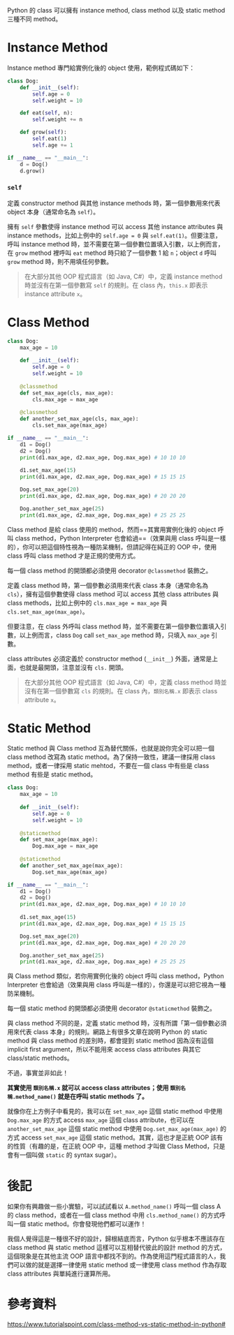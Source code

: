 Python 的 class 可以擁有 instance method, class method 以及 static method 三種不同 method。

# Instance Method

Instance method 專門給實例化後的 object 使用，範例程式碼如下：

```Python
class Dog:
	def __init__(self):
		self.age = 0
		self.weight = 10

	def eat(self, n):
		self.weight += n

	def grow(self):
		self.eat(1)
		self.age += 1

if __name__ == "__main__":
	d = Dog()
	d.grow()
```

### `self`

定義 constructor method 與其他 instance methods 時，第一個參數用來代表 object 本身（通常命名為 `self`）。

擁有 `self` 參數使得 instance method 可以 access 其他 instance attributes 與 instance methods，比如上例中的 `self.age = 0` 與 `self.eat(1)`。但要注意，呼叫 instance method 時，並不需要在第一個參數位置填入引數，以上例而言，在 `grow` method 裡呼叫 `eat` method 時只給了一個參數 1 給 `n`；object `d` 呼叫 `grow` method 時，則不用填任何參數。

>在大部分其他 OOP 程式語言（如 Java, C#）中，定義 instance method 時並沒有在第一個參數寫 `self` 的規則。在 class 內，`this.x` 即表示 instance attribute `x`。

# Class Method

```Python
class Dog:
	max_age = 10
	
	def __init__(self):
		self.age = 0
		self.weight = 10
	
	@classmethod
	def set_max_age(cls, max_age):
		cls.max_age = max_age
	
	@classmethod
	def another_set_max_age(cls, max_age):
		cls.set_max_age(max_age)

if __name__ == "__main__":
	d1 = Dog()
	d2 = Dog()
	print(d1.max_age, d2.max_age, Dog.max_age) # 10 10 10
	
	d1.set_max_age(15)
	print(d1.max_age, d2.max_age, Dog.max_age) # 15 15 15

	Dog.set_max_age(20)
	print(d1.max_age, d2.max_age, Dog.max_age) # 20 20 20

	Dog.another_set_max_age(25)
	print(d1.max_age, d2.max_age, Dog.max_age) # 25 25 25
```

Class method 是給 class 使用的 method，然而==其實用實例化後的 object 呼叫 class method，Python Interpreter 也會給過==（效果與用 class 呼叫是一樣的），你可以把這個特性視為一種防呆機制，但請記得在純正的 OOP 中，使用 class 呼叫 class method 才是正規的使用方式。

每一個 class method 的開頭都必須使用 decorator `@classmethod` 裝飾之。

定義 class method 時，第一個參數必須用來代表 class 本身（通常命名為 `cls`），擁有這個參數使得 class method 可以 access 其他 class attributes 與 class methods，比如上例中的 `cls.max_age = max_age` 與 `cls.set_max_age(max_age)`。

但要注意，在 class 外呼叫 class method 時，並不需要在第一個參數位置填入引數，以上例而言，class `Dog` call `set_max_age` method 時，只填入 `max_age` 引數。

class attributes 必須定義於 constructor method (`__init__`) 外面，通常是上面，也就是最開頭，注意並沒有 `cls.` 開頭。

>在大部分其他 OOP 程式語言（如 Java, C#）中，定義 class method 時並沒有在第一個參數寫 `cls` 的規則。在 class 內，`類別名稱.x` 即表示 class attribute `x`。

# Static Method

Static method 與 Class method 互為替代關係，也就是說你完全可以把一個 class method 改寫為 static method。為了保持一致性，建議一律採用 class method，或者一律採用 static mehtod，不要在一個 class 中有些是 class method 有些是 static method。

```Python
class Dog:
	max_age = 10
	
	def __init__(self):
		self.age = 0
		self.weight = 10
	
	@staticmethod
	def set_max_age(max_age):
		Dog.max_age = max_age
	
	@staticmethod
	def another_set_max_age(max_age):
		Dog.set_max_age(max_age)

if __name__ == "__main__":
	d1 = Dog()
	d2 = Dog()
	print(d1.max_age, d2.max_age, Dog.max_age) # 10 10 10
	
	d1.set_max_age(15)
	print(d1.max_age, d2.max_age, Dog.max_age) # 15 15 15

	Dog.set_max_age(20)
	print(d1.max_age, d2.max_age, Dog.max_age) # 20 20 20

	Dog.another_set_max_age(25)
	print(d1.max_age, d2.max_age, Dog.max_age) # 25 25 25
```

與 Class method 類似，若你用實例化後的 object 呼叫 class method，Python Interpreter 也會給過（效果與用 class 呼叫是一樣的），你還是可以把它視為一種防呆機制。

每一個 static method 的開頭都必須使用 decorator `@staticmethod` 裝飾之。

與 class method 不同的是，定義 static method 時，沒有所謂「第一個參數必須用來代表 class 本身」的規則。網路上有很多文章在說明 Python 的 static method 與 class method 的差別時，都會提到 static method 因為沒有這個 implicit first argument，所以不能用來 access class attributes 與其它 class/static methods。

不過，事實並非如此！

**其實使用 `類別名稱.x` 就可以 access class attributes；使用 `類別名稱.method_name()` 就是在呼叫 static methods 了。**

就像你在上方例子中看見的，我可以在 `set_max_age` 這個 static method 中使用 `Dog.max_age` 的方式 access `max_age` 這個 class attribute，也可以在 `another_set_max_age` 這個 static method 中使用 `Dog.set_max_age(max_age)` 的方式 access `set_max_age` 這個 static method。其實，這也才是正統 OOP 該有的性質（有趣的是，在正統 OOP 中，這種 method 才叫做 Class Method，只是會有一個叫做 `static` 的 syntax sugar）。

# 後記

如果你有興趣做一些小實驗，可以試試看以 `A.method_name()` 呼叫一個 class A  的 class method，或者在一個 class method 中用 `cls.method_name()` 的方式呼叫一個 static method。你會發現他們都可以運作！

我個人覺得這是一種很不好的設計，歸根結底而言，Python 似乎根本不應該存在 class method 與 static method 這樣可以互相替代彼此的設計 method 的方式，這個現象是在其他主流 OOP 語言中都找不到的。作為使用這門程式語言的人，我們可以做的就是選擇一律使用 static method 或一律使用 class method 作為存取 class attributes 與單純進行運算所用。

# 參考資料

https://www.tutorialspoint.com/class-method-vs-static-method-in-python#